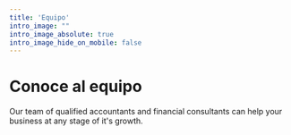 ```yaml
---
title: 'Equipo'
intro_image: ""
intro_image_absolute: true
intro_image_hide_on_mobile: false
---
```


# Conoce al equipo

Our team of qualified accountants and financial consultants can help your business at any stage of it's growth.
